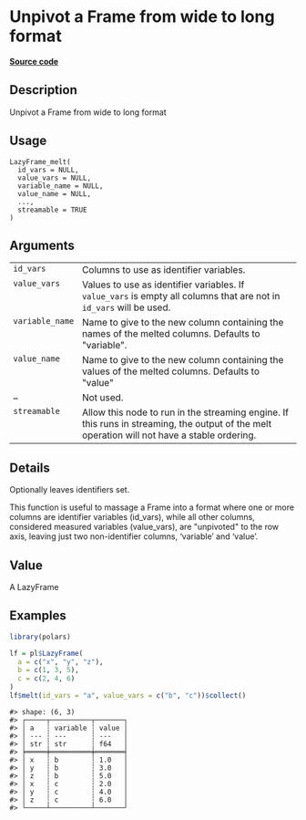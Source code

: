 

# Unpivot a Frame from wide to long format

[**Source code**](https://github.com/pola-rs/r-polars/tree/main/R/lazyframe__lazy.R#L1479)

## Description

Unpivot a Frame from wide to long format

## Usage

<pre><code class='language-R'>LazyFrame_melt(
  id_vars = NULL,
  value_vars = NULL,
  variable_name = NULL,
  value_name = NULL,
  ...,
  streamable = TRUE
)
</code></pre>

## Arguments

<table>
<tr>
<td style="white-space: nowrap; font-family: monospace; vertical-align: top">
<code id="LazyFrame_melt_:_id_vars">id_vars</code>
</td>
<td>
Columns to use as identifier variables.
</td>
</tr>
<tr>
<td style="white-space: nowrap; font-family: monospace; vertical-align: top">
<code id="LazyFrame_melt_:_value_vars">value_vars</code>
</td>
<td>
Values to use as identifier variables. If <code>value_vars</code> is
empty all columns that are not in <code>id_vars</code> will be used.
</td>
</tr>
<tr>
<td style="white-space: nowrap; font-family: monospace; vertical-align: top">
<code id="LazyFrame_melt_:_variable_name">variable_name</code>
</td>
<td>
Name to give to the new column containing the names of the melted
columns. Defaults to "variable".
</td>
</tr>
<tr>
<td style="white-space: nowrap; font-family: monospace; vertical-align: top">
<code id="LazyFrame_melt_:_value_name">value_name</code>
</td>
<td>
Name to give to the new column containing the values of the melted
columns. Defaults to "value"
</td>
</tr>
<tr>
<td style="white-space: nowrap; font-family: monospace; vertical-align: top">
<code id="LazyFrame_melt_:_...">…</code>
</td>
<td>
Not used.
</td>
</tr>
<tr>
<td style="white-space: nowrap; font-family: monospace; vertical-align: top">
<code id="LazyFrame_melt_:_streamable">streamable</code>
</td>
<td>
Allow this node to run in the streaming engine. If this runs in
streaming, the output of the melt operation will not have a stable
ordering.
</td>
</tr>
</table>

## Details

Optionally leaves identifiers set.

This function is useful to massage a Frame into a format where one or
more columns are identifier variables (id_vars), while all other
columns, considered measured variables (value_vars), are "unpivoted" to
the row axis, leaving just two non-identifier columns, ‘variable’ and
‘value’.

## Value

A LazyFrame

## Examples

``` r
library(polars)

lf = pl$LazyFrame(
  a = c("x", "y", "z"),
  b = c(1, 3, 5),
  c = c(2, 4, 6)
)
lf$melt(id_vars = "a", value_vars = c("b", "c"))$collect()
```

    #> shape: (6, 3)
    #> ┌─────┬──────────┬───────┐
    #> │ a   ┆ variable ┆ value │
    #> │ --- ┆ ---      ┆ ---   │
    #> │ str ┆ str      ┆ f64   │
    #> ╞═════╪══════════╪═══════╡
    #> │ x   ┆ b        ┆ 1.0   │
    #> │ y   ┆ b        ┆ 3.0   │
    #> │ z   ┆ b        ┆ 5.0   │
    #> │ x   ┆ c        ┆ 2.0   │
    #> │ y   ┆ c        ┆ 4.0   │
    #> │ z   ┆ c        ┆ 6.0   │
    #> └─────┴──────────┴───────┘
